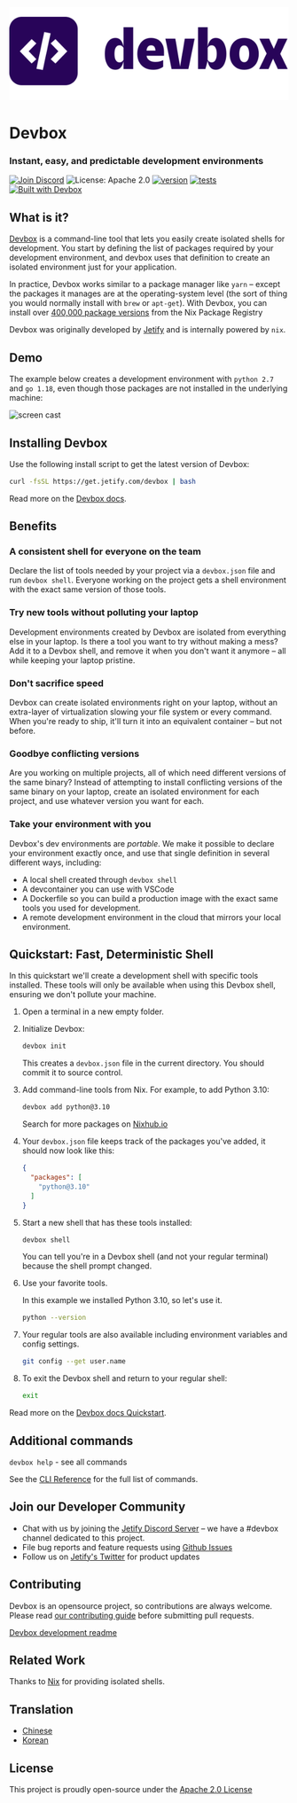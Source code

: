 <picture>
 <source media="(prefers-color-scheme: dark)" srcset="docs/app/static/img/devbox_logo_dark.svg">
 <source media="(prefers-color-scheme: light)" srcset="docs/app/static/img/devbox_logo_light.svg">
 <img alt="Devbox logo." src="docs/app/static/img/devbox_logo_light.svg">
</picture>

# Devbox

### Instant, easy, and predictable development environments

[![Join Discord](https://img.shields.io/discord/903306922852245526?color=7389D8&label=discord&logo=discord&logoColor=ffffff&cacheSeconds=1800)](https://discord.gg/jetify)
![License: Apache 2.0](https://img.shields.io/github/license/jetify-com/devbox)
[![version](https://img.shields.io/github/v/release/jetify-com/devbox?color=green&label=version&sort=semver)](https://github.com/jetify-com/devbox/releases)
[![tests](https://github.com/jetify-com/devbox/actions/workflows/cli-post-release.yml/badge.svg)](https://github.com/jetify-com/devbox/actions/workflows/cli-release.yml?branch=main)
[![Built with Devbox](https://www.jetify.com/img/devbox/shield_galaxy.svg)](https://www.jetify.com/devbox/docs/contributor-quickstart/)

## What is it?

[Devbox](https://www.jetify.com/devbox/) is a command-line tool that lets you
easily create isolated shells for development. You start by defining the list of
packages required by your development environment, and devbox uses that
definition to create an isolated environment just for your application.

In practice, Devbox works similar to a package manager like `yarn` – except the
packages it manages are at the operating-system level (the sort of thing you
would normally install with `brew` or `apt-get`). With Devbox, you can install
over [400,000 package versions](https://www.nixhub.io) from the Nix Package
Registry

Devbox was originally developed by [Jetify](https://www.jetify.com) and is
internally powered by `nix`.

## Demo

The example below creates a development environment with `python 2.7` and
`go 1.18`, even though those packages are not installed in the underlying
machine:

![screen cast](https://user-images.githubusercontent.com/279789/186491771-6b910175-18ec-4c65-92b0-ed1a91bb15ed.svg)

## Installing Devbox

Use the following install script to get the latest version of Devbox:

```sh
curl -fsSL https://get.jetify.com/devbox | bash
```

Read more on the
[Devbox docs](https://www.jetify.com/devbox/docs/installing-devbox/).

## Benefits

### A consistent shell for everyone on the team

Declare the list of tools needed by your project via a `devbox.json` file and
run `devbox shell`. Everyone working on the project gets a shell environment
with the exact same version of those tools.

### Try new tools without polluting your laptop

Development environments created by Devbox are isolated from everything else in
your laptop. Is there a tool you want to try without making a mess? Add it to a
Devbox shell, and remove it when you don't want it anymore – all while keeping
your laptop pristine.

### Don't sacrifice speed

Devbox can create isolated environments right on your laptop, without an
extra-layer of virtualization slowing your file system or every command. When
you're ready to ship, it'll turn it into an equivalent container – but not
before.

### Goodbye conflicting versions

Are you working on multiple projects, all of which need different versions of
the same binary? Instead of attempting to install conflicting versions of the
same binary on your laptop, create an isolated environment for each project, and
use whatever version you want for each.

### Take your environment with you

Devbox's dev environments are _portable_. We make it possible to declare your
environment exactly once, and use that single definition in several different
ways, including:

- A local shell created through `devbox shell`
- A devcontainer you can use with VSCode
- A Dockerfile so you can build a production image with the exact same tools you
  used for development.
- A remote development environment in the cloud that mirrors your local
  environment.

## Quickstart: Fast, Deterministic Shell

In this quickstart we'll create a development shell with specific tools
installed. These tools will only be available when using this Devbox shell,
ensuring we don't pollute your machine.

1. Open a terminal in a new empty folder.

2. Initialize Devbox:

   ```bash
   devbox init
   ```

   This creates a `devbox.json` file in the current directory. You should commit
   it to source control.

3. Add command-line tools from Nix. For example, to add Python 3.10:

   ```bash
   devbox add python@3.10
   ```

   Search for more packages on [Nixhub.io](https://www.nixhub.io)

4. Your `devbox.json` file keeps track of the packages you've added, it should
   now look like this:

   ```json
   {
     "packages": [
       "python@3.10"
     ]
   }
   ```

5. Start a new shell that has these tools installed:

   ```bash
   devbox shell
   ```

   You can tell you're in a Devbox shell (and not your regular terminal) because
   the shell prompt changed.

6. Use your favorite tools.

   In this example we installed Python 3.10, so let's use it.

   ```bash
   python --version
   ```

7. Your regular tools are also available including environment variables and
   config settings.

   ```bash
   git config --get user.name
   ```

8. To exit the Devbox shell and return to your regular shell:

   ```bash
   exit
   ```

Read more on the
[Devbox docs Quickstart](https://www.jetify.com/devbox/docs/quickstart/).

## Additional commands

`devbox help` - see all commands

See the
[CLI Reference](https://www.jetify.com/devbox/docs/cli_reference/devbox/) for
the full list of commands.

## Join our Developer Community

- Chat with us by joining the [Jetify Discord Server](https://discord.gg/jetify)
  – we have a #devbox channel dedicated to this project.
- File bug reports and feature requests using
  [Github Issues](https://github.com/jetify-com/devbox/issues)
- Follow us on [Jetify's Twitter](https://twitter.com/jetify_com) for product
  updates

## Contributing

Devbox is an opensource project, so contributions are always welcome. Please read
[our contributing guide](CONTRIBUTING.md) before submitting pull requests.

[Devbox development readme](devbox.md)

## Related Work

Thanks to [Nix](https://nixos.org/) for providing isolated shells.

## Translation

- [Chinese](./docs/translation/README-zh-CN.md)
- [Korean](./docs/translation/README-ko-KR.md)

## License

This project is proudly open-source under the
[Apache 2.0 License](https://github.com/jetify-com/devbox/blob/main/LICENSE)
